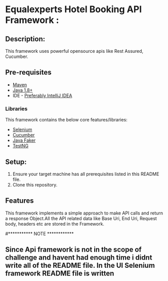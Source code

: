 # Equalexperts Hotel Booking API Framework :

## Description:

This framework uses powerful opensource apis like Rest Assured, Cucumber.

## Pre-requisites

* [Maven](https://maven.apache.org/install.html)
* [Java 1.8+](https://www.oracle.com/java/technologies/javase-jdk15-downloads.html)
* IDE - [Preferably IntelliJ IDEA](https://www.jetbrains.com/idea/download/#section=mac)

### Libraries

This framework contains the below core features/libraries:

* [Selenium](https://www.selenium.dev/documentation/)
* [Cucumber](https://cucumber.io/docs/gherkin/reference/)
* [Java Faker](https://github.com/DiUS/java-faker)
* [TestNG](https://testng.org/doc/)


## Setup:
1. Ensure your target machine has all prerequisites listed in this README file.
2. Clone this repository.


## Features

This framework implements a simple approach to make API calls and return a response Object.All the API related data like
Base Uri, End Uri, Request body, headers etc are stored in the Framework.


#***********  NOTE  ************

## Since Api framework is not in the scope of challenge and havent had enough time i didnt write all of the README file. In the UI Selenium framework README file is written